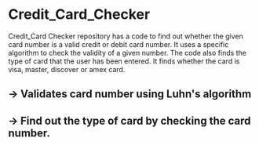 # Credit_Card_Checker
Credit_Card Checker repository has a code to find out whether the given card number is a valid credit or debit card number. It uses a specific algorithm to check the validity of a given number.
The code also finds the type of card that the user has been entered. It finds whether the card is visa, master, discover or amex card.

## -> Validates card number using Luhn's algorithm
## -> Find out the type of card by checking the card number.